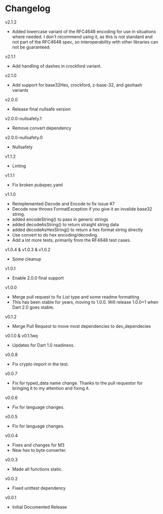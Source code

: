 # Changelog

v2.1.2

- Added lowercase variant of the RFC4648 encoding for use in situations where needed. I don't recommend using it, as this is not standard and not part of the RFC4648 spec, so interoperability with other libraries can not be guaranteed.

v2.1.1

- Add handling of dashes in crockford variant.
  
v2.1.0

- Add support for base32Hex, crockford, z-base-32, and geohash variants

v2.0.0

- Release final nullsafe version
  
v2.0.0-nullsafety.1

- Remove convert dependency

v2.0.0-nullsafety.0

- Nullsafety

v1.1.2

- Linting

v1.1.1

- Fix broken pubspec.yaml

v1.1.0

- Reimplemented Decode and Encode to fix issue #7
- Decode now throws FormatException if you give it an invalide base32 string.
- added encodeString() to pass in generic strings
- added decodeAsString() to return straight string data
- added decodeAsHexString() to return a hex format string directly
- Use convert to do hex encoding/decoding.
- Add a lot more tests, primarily from the RF4648 test cases.

v1.0.4 & v1.0.3 & v1.0.2

- Some cleanup

v1.0.1

- Enable 2.0.0 final support

v1.0.0

- Merge pull request to fix List type and some readme formatting
- This has been stable for years, moving to 1.0.0. Will release 1.0.0+1 when Dart 2.0 goes stable.

v0.1.2

- Merge Pull Request to move most dependencies to dev_dependecies

v0.1.0 & v0.1.1wq

- Updates for Dart 1.0 readiness.

v0.0.8

- Fix crypto import in the test.

v0.0.7

- Fix for typed_data name change. Thanks to the pull requestor for bringing it to my attention and fixing it.

v0.0.6

- Fix for language changes.

v0.0.5

- Fix for language changes.

v0.0.4

- Fixes and changes for M3
- New hex to byte converter.

v0.0.3

- Made all functions static.

v0.0.2

- Fixed unittest dependency

v0.0.1

- Initial Documented Release
